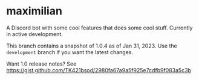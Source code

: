# maximilian

A Discord bot with some cool features that does some cool stuff.
Currently in active development.

This branch contains a snapshot of 1.0.4 as of Jan 31, 2023. 
Use the `development` branch if you want the latest changes.

Want 1.0 release notes?
See https://gist.github.com/TK421bsod/2980fa67a9a5f925e7cdfb9f083a5c3b
